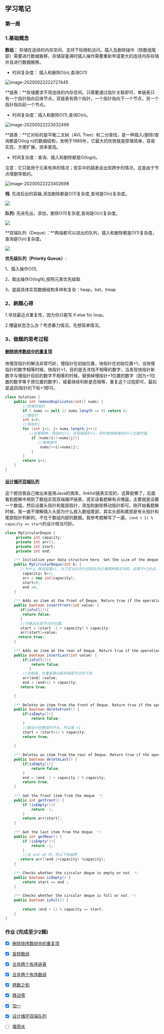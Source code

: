 ## 学习笔记

### 第一周

### 1.基础概念

**数组：** 存储在连续的内存空间、支持下标随机访问。插入及删除操作（除数组尾部）需要进行数据搬移，存储容量满时插入操作需要重新申请更大的连续内存存储并且进行数据搬移。

- 时间复杂度： 插入和删除O(n),查询O(1)

![image-20200522222727445](https://github.com/kinglaw1204/algorithm009-class02/blob/master/Week_01/img/array.png?raw=true)

**链表：**存储要求不用连续的内存空间，只需要通过指针关联即可，单链表只有一个指针指向后继节点，双链表有两个指针，一个指针指向下一个节点，另一个指针指向前一个节点。

- 时间复杂度：插入和删除O(1),查询O(n)。

![image-20200522223032499](https://github.com/kinglaw1204/algorithm009-class02/blob/master/Week_01/img/linklist.png?raw=true)

**跳表：**它对标的是平衡二叉树（AVL Tree）和二分查找，是一种插入/删除/查询都是O(log n)的数据结构，发明于1989年，它最大的优势就是原理简单，容易实现，方便扩展，效率更高。

- 时间复杂度：查询、插入和删除都是O(logn)。

注意：它只能用于元素有序的情况；现实中的跳表会出现跨步的情况，这是由于节点增删导致的。

![image-20200522223402698](https://github.com/kinglaw1204/algorithm009-class02/blob/master/Week_01/img/skiplist.png?raw=true)

 **栈**: 先进后出的容器,添加删除都是O(1)复杂度,查询是O(n)复杂度。

![](https://www.ruanyifeng.com/blogimg/asset/201311/bg2013112901.png)

 **队列:** 先进先出，添加，删除O(1)复杂度,查询是O(n)复杂度。

![](https://imgedu.lagou.com/751754-20190703221534059-2100057457.png)

**双端队列（Deque）：**两端都可以进出的队列，插入和删除都是O(1)复杂度，查询是O(n)复杂度。

![](https://img2018.cnblogs.com/blog/1483773/201811/1483773-20181129211135334-2120920300.png)

**优先级队列（Priority Queue）**:

1、插入操作O(1),

2、取出操作O(logN),按照元素优先级取

3、底层具体实现数据结构多样和复杂：heap，bst，treap



### 2、刷题心得

1.寻找最近点重复性，因为你只能写 if else  for loop。

2.懵逼状态怎么办？考虑暴力情况，先想简单情况。



### 3、做题的思考过程

#### [ 删除排序数组中的重复项](https://leetcode-cn.com/problems/remove-duplicates-from-sorted-array/)

快慢双指针的解法非常巧妙，慢指针在初始位置，快指针在初始位置+1，当快慢指针的数字相等时候，快指针+1，目的是去寻找不相等的数字，当发现快指针新数字与慢指针目前的数字不相等的时候，替换掉慢指针+1位置的数字（因为+1位置的数字等于原位置的数字），接着继续判断是否相等，重复这个过程即可，最后是返回i指针的下标+1即可。

```java
class Solution {
    public int removeDuplicates(int[] nums) {
        //快慢双指针
        if ( nums == null || nums.length == 0) return 0;
      	//慢指针
        int i=0;
      	//快指针j
        for (int j=1; j< nums.length;j++){
           //如果相等，快指针j+1，否则慢指针+1，同时替换掉慢指针+1位置的值。
            if (nums[i]!=nums[j]){
               //替换操作
                nums[++i]=nums[j];
            }
        }
        return i+1;
    }
}
```

#### [设计循环双端队列](https://leetcode-cn.com/problems/design-circular-deque/)

这个题目我自己做出来是用Java的类库，linklist链表实现的，这算偷懒了，后面看到题解中用到了数组实现双端循环链表，说实话看题解有点懵逼，主要就是设置一个数组，然后设置头指针和尾部指针，添加和删除移动指针即可。刚开始看题解时候，我一直不理解插入头部为什么放入数组尾部，其实头部和尾部是有头指针和尾部指针判断的，不在于数组内部的数据。我参考题解写了一遍，`(end + 1) % capacity == start`的设计相当巧妙。

```java
class MyCircularDeque {
     private int capacity;
     private int arr[];
     private int start;
     private int end;

    /** Initialize your data structure here. Set the size of the deque to be k. */
    public MyCircularDeque(int k) {
       //为什么 数组容量+1，为了区分队列为空和队列已满两种情况冲突，如果不+1的话，初始为空的时候start==end，队列满了也是start == end。
        capacity= k+1;
        arr = new int[capacity];
        start=0;
        end =0;
    }
    
    /** Adds an item at the front of Deque. Return true if the operation is successful. */
    public boolean insertFront(int value) {
       if(isFull()){
        return false;
       }
       //计算出头部节点的位置。
       start = (start -1 + capacity) % capacity;
       arr[start]=value;
      return true;
    }
    
    /** Adds an item at the rear of Deque. Return true if the operation is successful. */
    public boolean insertLast(int value) {
        if(isFull()){
            return false;
           }
        //先赋值，在重新算出新的尾部节点的下彪
        arr[end] =value;
        end = (end+1) % capacity;
       return true;

    }
    
    /** Deletes an item from the front of Deque. Return true if the operation is successful. */
    public boolean deleteFront() {
        if(isEmpty()){
            return false;
        }
        //被设计在数组的开头，所以是 +1
        start = (start+1) % capacity;
        return true;
       
    }
    
    /** Deletes an item from the rear of Deque. Return true if the operation is successful. */
    public boolean deleteLast() {
        if(isEmpty()){
            return false;
        }
        end = (end -1 + capacity ) % capacity;
        return true;
    }
    
    /** Get the front item from the deque. */
    public int getFront() {
        if (isEmpty()){
            return -1;
        }
        return arr[start];
    }
    
    /** Get the last item from the deque. */
    public int getRear() {
        if (isEmpty()){
            return -1;
        }
        //当 end =0 时，防止下标越界
       return arr[(end-1+capacity) %capacity];
    }
    
    /** Checks whether the circular deque is empty or not. */
    public boolean isEmpty() {
        return start == end ;
    }
    
    /** Checks whether the circular deque is full or not. */
    public boolean isFull() {
        
        return (end + 1) % capacity == start;
    }
}
```



###  作业 (完成至少2题)

- [x] [删除排序数组中的重复项]([https://github.com/kinglaw1204/algorithm009-class02/blob/master/Week_01/%E4%BD%9C%E4%B8%9A/26.%E5%88%A0%E9%99%A4%E6%8E%92%E5%BA%8F%E6%95%B0%E7%BB%84%E4%B8%AD%E7%9A%84%E9%87%8D%E5%A4%8D%E9%A1%B9.java](https://github.com/kinglaw1204/algorithm009-class02/blob/master/Week_01/作业/26.删除排序数组中的重复项.java))
- [x] [旋转数组]([https://github.com/kinglaw1204/algorithm009-class02/blob/master/Week_01/%E4%BD%9C%E4%B8%9A/189.%E6%97%8B%E8%BD%AC%E6%95%B0%E7%BB%84.java](https://github.com/kinglaw1204/algorithm009-class02/blob/master/Week_01/作业/189.旋转数组.java))
- [x] [合并两个有序链表](https://leetcode-cn.com/problems/merge-two-sorted-lists/)
- [x] [合并两个有序数组]([https://github.com/kinglaw1204/algorithm009-class02/blob/master/Week_01/%E4%BD%9C%E4%B8%9A/88.%E5%90%88%E5%B9%B6%E4%B8%A4%E4%B8%AA%E6%9C%89%E5%BA%8F%E6%95%B0%E7%BB%84.java](https://github.com/kinglaw1204/algorithm009-class02/blob/master/Week_01/作业/88.合并两个有序数组.java))
- [x] [两数之和]([https://github.com/kinglaw1204/algorithm009-class02/blob/master/Week_01/%E4%BD%9C%E4%B8%9A/1.%E4%B8%A4%E6%95%B0%E4%B9%8B%E5%92%8C.java](https://github.com/kinglaw1204/algorithm009-class02/blob/master/Week_01/作业/1.两数之和.java))
- [x] [移动零]([https://github.com/kinglaw1204/algorithm009-class02/blob/master/Week_01/%E4%BD%9C%E4%B8%9A/283.%E7%A7%BB%E5%8A%A8%E9%9B%B6.java](https://github.com/kinglaw1204/algorithm009-class02/blob/master/Week_01/作业/283.移动零.java))
- [x] [加一]([https://github.com/kinglaw1204/algorithm009-class02/blob/master/Week_01/%E4%BD%9C%E4%B8%9A/66.%E5%8A%A0%E4%B8%80.java](https://github.com/kinglaw1204/algorithm009-class02/blob/master/Week_01/作业/66.加一.java))
- [x] [设计循环双端队列]([https://github.com/kinglaw1204/algorithm009-class02/blob/master/Week_01/%E4%BD%9C%E4%B8%9A/641.%E8%AE%BE%E8%AE%A1%E5%BE%AA%E7%8E%AF%E5%8F%8C%E7%AB%AF%E9%98%9F%E5%88%97.java](https://github.com/kinglaw1204/algorithm009-class02/blob/master/Week_01/作业/641.设计循环双端队列.java))
- [ ] [接雨水](https://leetcode.com/problems/trapping-rain-water/)

